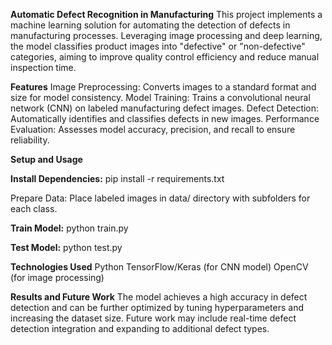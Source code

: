 **Automatic Defect Recognition in Manufacturing**
This project implements a machine learning solution for automating the detection of defects in manufacturing processes. Leveraging image processing and deep learning, the model classifies product images into "defective" or "non-defective" categories, aiming to improve quality control efficiency and reduce manual inspection time.

**Features**
Image Preprocessing: Converts images to a standard format and size for model consistency.
Model Training: Trains a convolutional neural network (CNN) on labeled manufacturing defect images.
Defect Detection: Automatically identifies and classifies defects in new images.
Performance Evaluation: Assesses model accuracy, precision, and recall to ensure reliability.

**Setup and Usage**

**Install Dependencies:**
pip install -r requirements.txt

Prepare Data: Place labeled images in data/ directory with subfolders for each class.

**Train Model:**
python train.py

**Test Model:**
python test.py

**Technologies Used**
Python
TensorFlow/Keras (for CNN model)
OpenCV (for image processing)

**Results and Future Work**
The model achieves a high accuracy in defect detection and can be further optimized by tuning hyperparameters and increasing the dataset size. Future work may include real-time defect detection integration and expanding to additional defect types.
